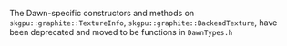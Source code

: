 The Dawn-specific constructors and methods on `skgpu::graphite::TextureInfo`,
`skgpu::graphite::BackendTexture`, have been deprecated and
moved to be functions in `DawnTypes.h`